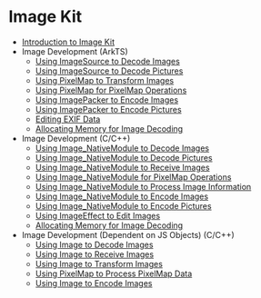 # Image Kit

- [Introduction to Image Kit](image-overview.md)
- Image Development (ArkTS)<!--image-arkts-dev-->
  - [Using ImageSource to Decode Images](image-decoding.md)
  - [Using ImageSource to Decode Pictures](image-picture-decoding.md)
  - [Using PixelMap to Transform Images](image-transformation.md)
  - [Using PixelMap for PixelMap Operations](image-pixelmap-operation.md)
  - [Using ImagePacker to Encode Images](image-encoding.md)
  - [Using ImagePacker to Encode Pictures](image-picture-encoding.md)
  - [Editing EXIF Data](image-tool.md)
  - [Allocating Memory for Image Decoding](image-allocator-type.md)
- Image Development (C/C++)<!--image-native-->
  - [Using Image_NativeModule to Decode Images](image-source-c.md)
  - [Using Image_NativeModule to Decode Pictures](image-source-picture-c.md)
  - [Using Image_NativeModule to Receive Images](image-receiver-c.md)
  - [Using Image_NativeModule for PixelMap Operations](pixelmap-c.md)
  - [Using Image_NativeModule to Process Image Information](image-info-c.md)
  - [Using Image_NativeModule to Encode Images](image-packer-c.md)
  - [Using Image_NativeModule to Encode Pictures](image-packer-picture-c.md)
  - [Using ImageEffect to Edit Images](image-effect-guidelines.md)
  - [Allocating Memory for Image Decoding](image-allocator-type-c.md)
- Image Development (Dependent on JS Objects) (C/C++)<!--image-native-js-objects-->
  - [Using Image to Decode Images](image-decoding-native.md)
  - [Using Image to Receive Images](image-receiver-native.md)
  - [Using Image to Transform Images](image-transformation-native.md)
  - [Using PixelMap to Process PixelMap Data](image-pixelmap-operation-native.md)
  - [Using Image to Encode Images](image-encoding-native.md)
